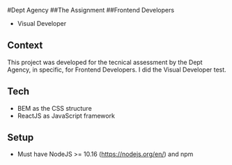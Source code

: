 #Dept Agency
##The Assignment
##Frontend Developers

- Visual Developer

## Context

This project was developed for the tecnical assessment by the Dept Agency, in specific, for Frontend Developers.
I did the Visual Developer test.

## Tech

- BEM as the CSS structure
- ReactJS as JavaScript framework

## Setup

- Must have NodeJS >= 10.16 (https://nodejs.org/en/) and npm 
